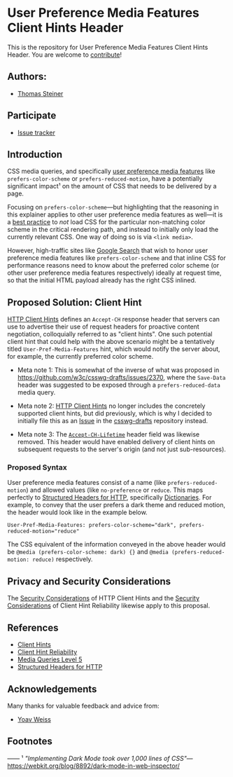 # User Preference Media Features Client Hints Header

This is the repository for User Preference Media Features Client Hints Header. You are welcome to
[contribute](CONTRIBUTING.md)!

## Authors:

- [Thomas Steiner](https://github.com/tomayac)

## Participate
- [Issue tracker](https://github.com/tomayac/user-preference-media-features-header/issues)

## Introduction

CSS media queries, and specifically [user preference media features](https://drafts.csswg.org/mediaqueries-5/#mf-user-preferences) like `prefers-color-scheme` or `prefers-reduced-motion`, have a potentially significant impact¹ on the amount of CSS that needs to be delivered by a page.

Focusing on `prefers-color-scheme`—but highlighting that the reasoning in this explainer applies to other user preference media features as well—it is a [best practice](https://web.dev/prefers-color-scheme/#loading-strategy) to *not* load CSS for the particular non-matching color scheme in the critical rendering path, and instead to initially only load the currently relevant CSS. One way of doing so is via `<link media>`.

However, high-traffic sites like [Google Search](https://www.google.com/) that wish to honor user preference media features like `prefers-color-scheme` and that inline CSS for performance reasons need to know about the preferred color scheme (or other user preference media features respectively) ideally at request time, so that the initial HTML payload already has the right CSS inlined.

## Proposed Solution: Client Hint

[HTTP Client Hints](https://datatracker.ietf.org/doc/html/rfc8942) defines an `Accept-CH` response header that servers can use to advertise their use of request headers for proactive content negotiation, colloquially referred to as "client hints". One such potential client hint that could help with the above scenario might be a tentatively titled `User-Pref-Media-Features` hint, which would notify the server about, for example, the currently preferred color scheme.

* Meta note 1:
This is somewhat of the inverse of what was proposed in https://github.com/w3c/csswg-drafts/issues/2370, where the `Save-Data` header was suggested to be exposed through a `prefers-reduced-data` media query.

* Meta note 2:
[HTTP Client Hints](https://datatracker.ietf.org/doc/html/rfc8942) no longer includes the concretely supported client hints, but did previously, which is why I decided to initially file this as an [Issue](https://github.com/w3c/csswg-drafts/issues/4162) in the [csswg-drafts](https://github.com/w3c/csswg-drafts) repository instead.

* Meta note 3:
The [`Accept-CH-Lifetime`](https://tools.ietf.org/html/draft-ietf-httpbis-client-hints-06#section-2.2.2) header field was likewise removed. This header would have enabled delivery of client hints on subsequent requests to the server's origin (and not just sub-resources).

### Proposed Syntax

User preference media features consist of a name (like `prefers-reduced-motion`) and allowed values (like `no-preference` or `reduce`. This maps perfectly to [Structured Headers for HTTP](https://tools.ietf.org/html/draft-ietf-httpbis-header-structure-15),
specifically [Dictionaries](https://tools.ietf.org/html/draft-ietf-httpbis-header-structure-15#section-3.2).
For example, to convey that the user prefers a dark theme and reduced motion, the header would look like in the example below.

```
User-Pref-Media-Features: prefers-color-scheme="dark", prefers-reduced-motion="reduce"
```

The CSS equivalent of the information conveyed in the above header would be `@media (prefers-color-scheme: dark) {}` and `@media (prefers-reduced-motion: reduce)` respectively.

## Privacy and Security Considerations

The [Security Considerations](https://datatracker.ietf.org/doc/html/rfc8942#section-4) of HTTP Client Hints
and the [Security Considerations](https://tools.ietf.org/html/draft-davidben-http-client-hint-reliability-02#section-5) of Client Hint Reliability likewise apply to this proposal.

## References

- [Client Hints](https://datatracker.ietf.org/doc/html/rfc8942)
- [Client Hint Reliability](https://tools.ietf.org/html/draft-davidben-http-client-hint-reliability-02)
- [Media Queries Level 5](https://drafts.csswg.org/mediaqueries-5/#descdef-media-prefers-color-scheme)
- [Structured Headers for HTTP](https://tools.ietf.org/html/draft-ietf-httpbis-header-structure-15)

## Acknowledgements

Many thanks for valuable feedback and advice from:

- [Yoav Weiss](https://github.com/yoavweiss)

## Footnotes

——
¹ *"Implementing Dark Mode took over 1,000 lines of CSS"*—https://webkit.org/blog/8892/dark-mode-in-web-inspector/
